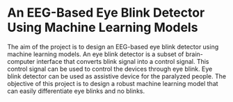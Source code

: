 # An EEG-Based Eye Blink Detector Using Machine Learning Models #
The aim of the project is to design an EEG-based eye blink detector using machine learning models. An eye blink detector is a subset of brain-computer interface that converts blink signal into a control signal. This control signal can be used to control the devices through eye blink. Eye blink detector can be used as assistive device for the paralyzed people. The objective of this project is to design a robust machine learning model that can easily differentiate 
eye blinks and no blinks.
